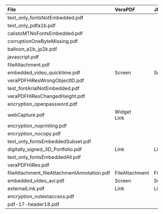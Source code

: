 |File|VeraPDF|JHOVE|
|:--|:--|:--|
|text_only_fontsNotEmbedded.pdf|||
|text_only_pdfa1b.pdf|||
|calistoMTNoFontsEmbedded.pdf|||
|corruptionOneByteMissing.pdf|||
|balloon_a1b_jp2k.pdf|||
|javascript.pdf|||
|fileAttachment.pdf|||
|embedded_video_quicktime.pdf|Screen|Screen|
|veraPDFHiResWrongObjectID.pdf|||
|test_fontArialNotEmbedded.pdf|||
|veraPDFHiResChangedHeight.pdf|||
|encryption_openpassword.pdf|||
|webCapture.pdf|Widget<br>Link||
|encryption_noprinting.pdf|||
|encryption_nocopy.pdf|||
|text_only_fontsEmbeddedSubset.pdf|||
|digitally_signed_3D_Portfolio.pdf|Link|Link|
|text_only_fontsEmbeddedAll.pdf|||
|veraPDFHiRes.pdf|||
|fileAttachment_fileAttachmentAnnotation.pdf|FileAttachment|FileAttachment|
|embedded_video_avi.pdf|Screen|Screen|
|externalLink.pdf|Link|Link|
|encryption_notextaccess.pdf|||
|pdf-17-header18.pdf|||
